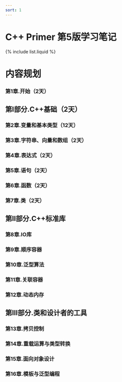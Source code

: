 ```yaml
---
sort: 1
---
```


# C++ Primer 第5版学习笔记

{% include list.liquid %}


# 内容规划



### 第1章.开始（2天）


## 第I部分.C++基础（2天）

### 第2章.变量和基本类型（12天）


### 第3章.字符串、向量和数组（2天）


### 第4章.表达式（2天）


### 第5章.语句（2天）


### 第6章.函数（2天）


### 第7章.类（2天）


## 第Ⅱ部分.C++标准库

### 第8章.IO库


### 第9章.顺序容器


### 第10章.泛型算法


### 第11章.关联容器


### 第12章.动态内存

## 第Ⅲ部分.类和设计者的工具

### 第13章.拷贝控制


### 第14章.重载运算与类型转换


### 第15章.面向对象设计


### 第16章.模板与泛型编程